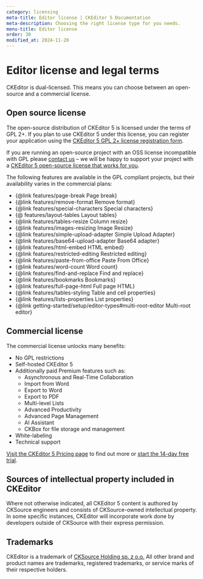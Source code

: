 ```yaml
---
category: licensing
meta-title: Editor license | CKEditor 5 Documentation
meta-description: Choosing the right license type for you needs.
menu-title: Editor license
order: 30
modified_at: 2024-11-20
---
```


# Editor license and legal terms

CKEditor is dual-licensed. This means you can choose between an open-source and a commercial license.

## Open source license

The open-source distribution of CKEditor&nbsp;5 is licensed under the terms of GPL 2+. If you plan to use CKEditor&nbsp;5 under this license, you can register your application using the [CKEditor&nbsp;5 GPL 2+ license registration form](https://info.ckeditor.com/l/1018062/2024-08-22/39jtg).

If you are running an open-source project with an OSS license incompatible with GPL please [contact us](https://ckeditor.com/contact/) &ndash; we will be happy to support your project with a [CKEditor&nbsp;5 open-source license that works for you](https://ckeditor.com/wysiwyg-editor-open-source/).

The following features are available in the GPL compliant projects, but their availability varies in the commercial plans:

* {@link features/page-break Page break}
* {@link features/remove-format Remove format}
* {@link features/special-characters Special characters}
* {@ features/layout-tables Layout tables}
* {@link features/tables-resize Column resize}
* {@link features/images-resizing Image Resize}
* {@link features/simple-upload-adapter Simple Upload Adapter}
* {@link features/base64-upload-adapter Base64 adapter}
* {@link features/html-embed HTML embed}
* {@link features/restricted-editing Restricted editing}
* {@link features/paste-from-office Paste From Office}
* {@link features/word-count Word count}
* {@link features/find-and-replace Find and replace}
* {@link features/bookmarks Bookmarks}
* {@link features/full-page-html Full page HTML}
* {@link features/tables-styling Table and cell properties}
* {@link features/lists-properties List properties}
* {@link getting-started/setup/editor-types#multi-root-editor Multi-root editor}

## Commercial license

The commercial license unlocks many benefits:

* No GPL restrictions
* Self-hosted CKEditor&nbsp;5
* Additionally paid Premium features such as:
	* Asynchronous and Real-Time Collaboration
	* Import from Word
	* Export to Word
	* Export to PDF
	* Multi-level Lists
	* Advanced Productivity
	* Advanced Page Management
	* AI Assistant
	* CKBox for file storage and management
* White-labeling
* Technical support

[Visit the CKEditor&nbsp;5 Pricing page](https://ckeditor.com/pricing) to find out more or [start the 14-day free trial](https://portal.ckeditor.com/checkout?plan=free).

## Sources of intellectual property included in CKEditor

Where not otherwise indicated, all CKEditor&nbsp;5 content is authored by CKSource engineers and consists of CKSource-owned intellectual property. In some specific instances, CKEditor will incorporate work done by developers outside of CKSource with their express permission.

## Trademarks

CKEditor is a trademark of [CKSource Holding sp. z o.o.](https://cksource.com/) All other brand and product names are trademarks, registered trademarks, or service marks of their respective holders.
